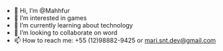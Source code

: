 - 👋 Hi, I’m @Mahhfur
- 👀 I’m interested in games
- 🌱 I’m currently learning about technology
- 💞️ I’m looking to collaborate on word
- 📫 How to reach me: +55 (12)98882-9425 or mari.snt.dev@gmail.com

<!---
Mahhfur/Mahhfur is a ✨ special ✨ repository because its `README.md` (this file) appears on your GitHub profile.
You can click the Preview link to take a look at your changes.
--->
